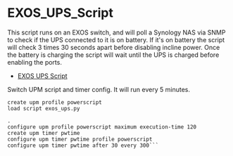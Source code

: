 # EXOS_UPS_Script
This script runs on an EXOS switch, and will poll a Synology NAS via SNMP to check if the UPS connected to it is on battery.  If it's on battery the script will check 3 times 30 seconds apart before disabling incline power.  Once the battery is charging the script will wait until the UPS is charged before enabling the ports.


* [EXOS UPS Script](exos_ups.py)


Switch UPM script and timer config.  It will run every 5 minutes.
```
create upm profile powerscript
load script exos_ups.py

.
configure upm profile powerscript maximum execution-time 120
create upm timer pwtime
configure upm timer pwtime profile powerscript
configure upm timer pwtime after 30 every 300```